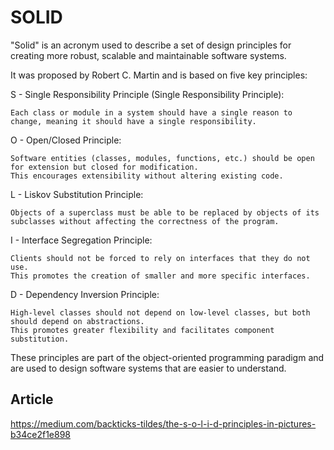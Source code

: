 # SOLID

"Solid" is an acronym used to describe a set of design principles for creating more robust, scalable and maintainable software systems.

It was proposed by Robert C. Martin and is based on five key principles:

S - Single Responsibility Principle (Single Responsibility Principle):

    Each class or module in a system should have a single reason to change, meaning it should have a single responsibility.

O - Open/Closed Principle:

    Software entities (classes, modules, functions, etc.) should be open for extension but closed for modification.
    This encourages extensibility without altering existing code.

L - Liskov Substitution Principle:

    Objects of a superclass must be able to be replaced by objects of its subclasses without affecting the correctness of the program.

I - Interface Segregation Principle:

    Clients should not be forced to rely on interfaces that they do not use.
    This promotes the creation of smaller and more specific interfaces.

D - Dependency Inversion Principle:

    High-level classes should not depend on low-level classes, but both should depend on abstractions.
    This promotes greater flexibility and facilitates component substitution.

These principles are part of the object-oriented programming paradigm and are used to design software systems that are easier to understand.

## Article
https://medium.com/backticks-tildes/the-s-o-l-i-d-principles-in-pictures-b34ce2f1e898
